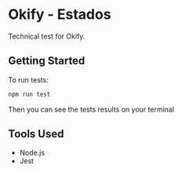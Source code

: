 # Okify - Estados
Technical test for Okify.

## Getting Started

To run tests:

```bash
npm run test
```

Then you can see the tests results on your terminal

## Tools Used
- Node.js
- Jest